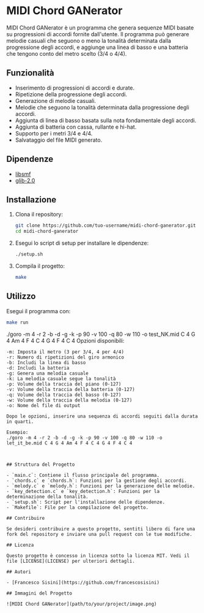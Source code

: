
# MIDI Chord GANerator

MIDI Chord GANerator è un programma che genera sequenze MIDI basate su progressioni di accordi fornite dall'utente. Il programma può generare melodie casuali che seguono o meno la tonalità determinata dalla progressione degli accordi, e aggiunge una linea di basso e una batteria che tengono conto del metro scelto (3/4 o 4/4).

## Funzionalità

- Inserimento di progressioni di accordi e durate.
- Ripetizione della progressione degli accordi.
- Generazione di melodie casuali.
- Melodie che seguono la tonalità determinata dalla progressione degli accordi.
- Aggiunta di linea di basso basata sulla nota fondamentale degli accordi.
- Aggiunta di batteria con cassa, rullante e hi-hat.
- Supporto per i metri 3/4 e 4/4.
- Salvataggio del file MIDI generato.

## Dipendenze

- [libsmf](https://sourceforge.net/projects/libsmf/)
- [glib-2.0](https://developer.gnome.org/glib/)

## Installazione

1. Clona il repository:
   ```sh
   git clone https://github.com/tuo-username/midi-chord-ganerator.git
   cd midi-chord-ganerator
   ```

2. Esegui lo script di setup per installare le dipendenze:
   ```sh
   ./setup.sh
   ```

3. Compila il progetto:
   ```sh
   make
   ```

## Utilizzo

Esegui il programma con:
```sh
make run
```

./goro -m 4 -r 2 -b -d -g -k -p 90 -v 100 -q 80 -w 110 -o test_NK.mid C 4 G 4 Am 4 F 4 C 4 G 4 F 4 C 4
Opzioni disponibili:

    -m: Imposta il metro (3 per 3/4, 4 per 4/4)
    -r: Numero di ripetizioni del giro armonico
    -b: Includi la linea di basso
    -d: Includi la batteria
    -g: Genera una melodia casuale
    -k: La melodia casuale segue la tonalità
    -p: Volume della traccia del piano (0-127)
    -v: Volume della traccia della batteria (0-127)
    -q: Volume della traccia del basso (0-127)
    -w: Volume della traccia della melodia (0-127)
    -o: Nome del file di output

    Dopo le opzioni, inserire una sequenza di accordi seguiti dalla durata in quarti.

    Esempio:
    ./goro -m 4 -r 2 -b -d -g -k -p 90 -v 100 -q 80 -w 110 -o let_it_be.mid C 4 G 4 Am 4 F 4 C 4 G 4 F 4 C 4

```


## Struttura del Progetto

- `main.c`: Contiene il flusso principale del programma.
- `chords.c` e `chords.h`: Funzioni per la gestione degli accordi.
- `melody.c` e `melody.h`: Funzioni per la generazione delle melodie.
- `key_detection.c` e `key_detection.h`: Funzioni per la determinazione della tonalità.
- `setup.sh`: Script per l'installazione delle dipendenze.
- `Makefile`: File per la compilazione del progetto.

## Contribuire

Se desideri contribuire a questo progetto, sentiti libero di fare una fork del repository e inviare una pull request con le tue modifiche.

## Licenza

Questo progetto è concesso in licenza sotto la licenza MIT. Vedi il file [LICENSE](LICENSE) per ulteriori dettagli.

## Autori

- [Francesco Sisini](https://github.com/francescosisini)

## Immagini del Progetto

![MIDI Chord GANerator](path/to/your/project/image.png)
